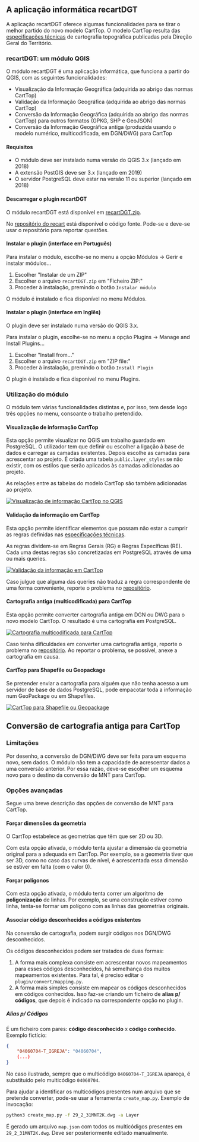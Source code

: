 ## A aplicação informática recartDGT

A aplicação recartDGT oferece algumas funcionalidades para se tirar o melhor partido do novo modelo CartTop. O modelo CartTop resulta das [especificações técnicas](https://www.dgterritorio.pt/sites/default/files/ficheiros-cartografia/NormasEspecificacoesTecnicasCartTop.pdf) de cartografia topográfica publicadas pela Direção Geral do Território.

### recartDGT: um módulo QGIS

O módulo recartDGT é uma aplicação informática, que funciona a partir do QGIS, com as seguintes funcionalidades:
- Visualização da Informação Geográfica (adquirida ao abrigo das normas CartTop)
- Validação da Informação Geográfica (adquirida ao abrigo das normas CartTop)
- Conversão da Informação Geográfica (adquirida ao abrigo das normas CartTop) para outros formatos (GPKG, SHP e GeoJSON)
- Conversão da Informação Geográfica antiga (produzida usando o modelo numérico, multicodificada, em DGN/DWG) para CartTop

#### Requisitos

- O módulo deve ser instalado numa versão do QGIS 3.x (lançado em 2018)
- A extensão PostGIS deve ser 3.x (lançado em 2019)
- O servidor PostgreSQL deve estar na versão 11 ou superior (lançado em 2018)

#### Descarregar o plugin recartDGT

O módulo recartDGT está disponível em [recartDGT.zip](https://github.com/dgterritorio/recart-plugin/releases). 

No [repositório do recart](https://github.com/dgterritorio/recart-plugin) está disponível o código fonte. Pode-se e deve-se usar o repositório para reportar questões.

#### Instalar o plugin (interface em Português)

Para instalar o módulo, escolhe-se no menu a opção Módulos → Gerir e instalar módulos...
1. Escolher "Instalar de um ZIP"
2. Escolher o arquivo `recartDGT.zip` em "Ficheiro ZIP:"
3. Proceder à instalação, premindo o botão `Instalar módulo`

O módulo é instalado e fica disponível no menu Módulos.

#### Instalar o plugin (interface em Inglês)

O plugin deve ser instalado numa versão do QGIS 3.x. 

Para instalar o plugin, escolhe-se no menu a opção Plugins → Manage and Install Plugins...
1. Escolher "Install from..."
2. Escolher o arquivo `recartDGT.zip` em "ZIP file:"
3. Proceder à instalação, premindo o botão `Install Plugin`

O plugin é instalado e fica disponível no menu Plugins.

### Utilização do módulo

O módulo tem várias funcionalidades distintas e, por isso, tem desde logo três opções no menu, consoante o trabalho pretendido.

#### Visualização de informação CartTop

Esta opção permite visualizar no QGIS um trabalho guardado em PostgreSQL. O utilizador tem que definir ou escolher a ligação à base de dados e carregar as camadas existentes. Depois escolhe as camadas para acrescentar ao projeto. É criada uma tabela `public.layer_styles` se não existir, com os estilos que serão aplicados às camadas adicionadas ao projeto.

As relações entre as tabelas do modelo CartTop são também adicionadas ao projeto.

[![Visualização de informação CartTop no QGIS](images/carttop2qgis.png)](https://vimeo.com/manage/videos/645190059)

#### Validação da informação em CartTop

Esta opção permite identificar elementos que possam não estar a cumprir as regras definidas nas [especificações técnicas](https://www.dgterritorio.pt/sites/default/files/ficheiros-cartografia/NormasEspecificacoesTecnicasCartTop.pdf).

As regras dividem-se em Regras Gerais (RG) e Regras Específicas (RE). Cada uma destas regras são concretizadas em PostgreSQL através de uma ou mais queries.

[![Validação da informação em CartTop](images/carttop-validation.png)](https://vimeo.com/manage/videos/645192295)

Caso julgue que alguma das queries não traduz a regra correspondente de uma forma conveniente, reporte o problema no [repositório](https://github.com/dgterritorio/recart-plugin/issues).
#### Cartografia antiga (multicodificada) para CartTop

Esta opção permite converter cartografia antiga em DGN ou DWG para o novo modelo CartTop. O resultado é uma cartografia em PostgreSQL.

[![Cartografia multicodificada para CartTop](images/mnt2carttop.png)](https://vimeo.com/manage/videos/645190199)

Caso tenha dificuldades em converter uma cartografia antiga, reporte o problema no [repositório](https://github.com/dgterritorio/recart-plugin/issues). Ao reportar o problema, se possível, anexe a cartografia em causa.

#### CartTop para Shapefile ou Geopackage

Se pretender enviar a cartografia para alguém que não tenha acesso a um servidor de base de dados PostgreSQL, pode empacotar toda a informação num GeoPackage ou em Shapefiles.

[![CartTop para Shapefile ou Geopackage](images/carttop2gpkg.png)](https://vimeo.com/manage/videos/645189407)

## Conversão de cartografia antiga  para CartTop
### Limitações

Por desenho, a conversão de DGN/DWG deve ser feita para um esquema novo, sem dados. O módulo não tem a capacidade de acrescentar dados a uma conversão anterior. Por essa razão, deve-se escolher um esquema novo para o destino da conversão de MNT para CartTop.

### Opções avançadas

Segue uma breve descrição das opções de conversão de MNT para CartTop.
#### Forçar dimensões da geometria

O CartTop estabelece as geometrias que têm que ser 2D ou 3D. 

Com esta opção ativada, o módulo tenta ajustar a dimensão da geometria original para a adequada em CartTop. Por exemplo, se a geometria tiver que ser 3D, como no caso das curvas de nível, é acrescentada essa dimensão se estiver em falta (com o valor 0).
#### Forçar polígonos

Com esta opção ativada, o módulo tenta correr um algoritmo de **poligonização** de linhas. Por exemplo, se uma construção estiver como linha, tenta-se formar um polígono com as linhas das geometrias originais.

#### Associar código desconhecidos a códigos existentes

Na conversão de cartografia, podem surgir códigos nos DGN/DWG desconhecidos. 

Os códigos desconhecidos podem ser tratados de duas formas:
1. A forma mais complexa consiste em acrescentar novos mapeamentos para esses códigos desconhecidos, há semelhança dos muitos mapeamentos existentes. Para tal, é preciso editar o `plugin/convert/mapping.py`.
2. A forma mais simples consiste em mapear os códigos desconhecidos em códigos conhecidos. Isso faz-se criando um ficheiro de __alias p/ códigos__, que depois é indicado na correspondente opção no plugin.

##### Alias p/ Códigos

É um ficheiro com pares: __código desconhecido__ x __código conhecido__. Exemplo fictício:

```json
{
    "04060704-T_IGREJA": "04060704",
    (...)
}
```

No caso ilustrado, sempre que o multicódigo `04060704-T_IGREJA` apareça, é substituído pelo multicódigo `04060704`.

Para ajudar a identificar os multicódigos presentes num arquivo que se pretende converter, pode-se usar a ferramenta `create_map.py`. Exemplo de invocação:
```bash
python3 create_map.py -f 29_2_31MNT2K.dwg -a Layer
```
É gerado um arquivo `map.json` com todos os multicódigos presentes em `29_2_31MNT2K.dwg`. Deve ser posteriormente editado manualmente.
